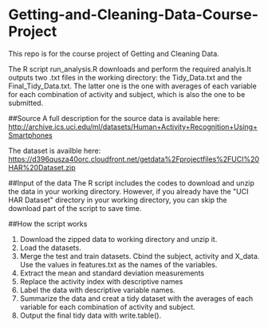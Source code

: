 Getting-and-Cleaning-Data-Course-Project
========================================

This repo is for the course project of Getting and Cleaning Data.

The R script run_analysis.R downloads and perform the required analyis.It outputs two .txt files in the working directory: the Tidy_Data.txt and the Final_Tidy_Data.txt. The latter one is the one with averages of each variable for each combination of activity and subject, which is also the one to be submitted.

##Source
A full description for the source data is available here:
http://archive.ics.uci.edu/ml/datasets/Human+Activity+Recognition+Using+Smartphones 

The dataset is availble here:
https://d396qusza40orc.cloudfront.net/getdata%2Fprojectfiles%2FUCI%20HAR%20Dataset.zip 

##Input of the data
The R script includes the codes to download and unzip the data in your working directory. However, if you already have the "UCI HAR Dataset" directory in your working directory, you can skip the download part of the script to save time. 

##How the script works
1. Download the zipped data to working directory and unzip it.  
2. Load the datasets.  
3. Merge the test and train datasets. Cbind the subject, activity and X_data. Use the values in features.txt as the names of the variables.  
4. Extract the mean and standard deviation measurements
5. Replace the activity index with descriptive names
6. Label the data with descriptive variable names.
7. Summarize the data and creat a tidy dataset with the averages of each variable for each combination of activity and subject.
8. Output the final tidy data with write.table().
